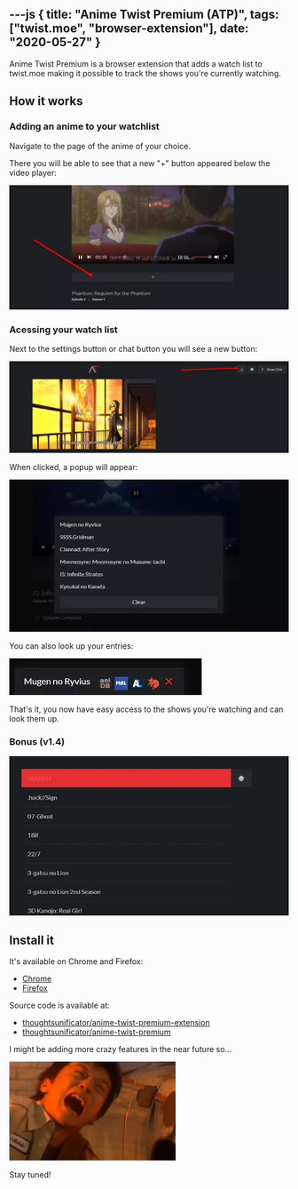 ---js
{
	title: "Anime Twist Premium (ATP)",
	tags: ["twist.moe", "browser-extension"],
	date: "2020-05-27"
}
---
Anime Twist Premium is a browser extension that adds a watch list to twist.moe making it possible to track the shows you're currently watching.

## How it works

### Adding an anime to your watchlist

Navigate to the page of the anime of your choice.

There you will be able to see that a new "+" button appeared below the video player:

![atp-anime](/image/atp-anime.webp)

### Acessing your watch list

Next to the settings button or chat button you will see a new button:

![atp-watchlist-menu](/image/atp-watchlist-menu.webp)

When clicked, a popup will appear:

![atp-watchlist](/image/atp-watchlist.webp)

You can also look up your entries:

![atp-lookup](/image/atp-lookup.webp)

That's it, you now have easy access to the shows you're watching and can look them up.

### Bonus (v1.4)

![atp-random](/image/atp-random.webp)

## Install it

It's available on Chrome and Firefox:
- [Chrome](https://chrome.google.com/webstore/detail/anime-twist-premium/nkojcnopablpombnbfadmhbhdlepgcdo)
- [Firefox](https://addons.mozilla.org/en-US/firefox/addon/anime-twist-premium/)

Source code is available at:
- [thoughtsunificator/anime-twist-premium-extension](https://github.com/thoughtsunificator/anime-twist-premium-extension)
- [thoughtsunificator/anime-twist-premium](https://github.com/thoughtsunificator/anime-twist-premium)

I might be adding more crazy features in the near future so...

<img alt="akihito-san" src="/image/akihito-san.webp" width="300">

Stay tuned!
